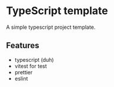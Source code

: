# TypeScript template

A simple typescript project template.

## Features

- typescript (duh)
- vitest for test
- prettier
- eslint
